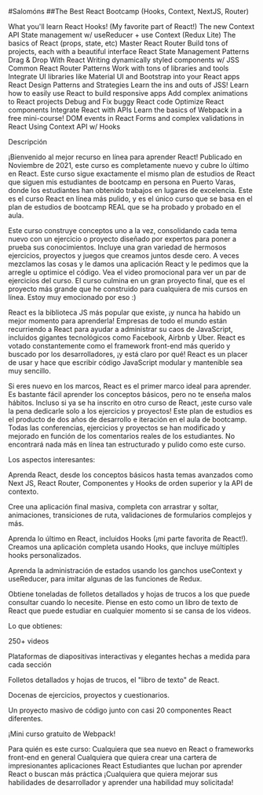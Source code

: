 #Salomóns
##The Best React Bootcamp (Hooks, Context, NextJS, Router)

What you'll learn
React Hooks! (My favorite part of React!)
The new Context API
State management w/ useReducer + use Context (Redux Lite)
The basics of React (props, state, etc)
Master React Router
Build tons of projects, each with a beautiful interface
React State Management Patterns
Drag & Drop With React
Writing dynamically styled components w/ JSS
Common React Router Patterns
Work with tons of libraries and tools
Integrate UI libraries like Material UI and Bootstrap into your React apps
React Design Patterns and Strategies
Learn the ins and outs of JSS!
Learn how to easily use React to build responsive apps
Add complex animations to React projects
Debug and Fix buggy React code
Optimize React components
Integrate React with APIs
Learn the basics of Webpack in a free mini-course!
DOM events in React
Forms and complex validations in React
Using Context API w/ Hooks


Descripción

¡Bienvenido al mejor recurso en línea para aprender React! Publicado en Noviembre de 2021, este curso es completamente nuevo y cubre lo último en React. Este curso sigue exactamente el mismo plan de estudios de React que siguen mis estudiantes de bootcamp en persona en Puerto Varas, donde los estudiantes han obtenido trabajos en lugares de excelencia. Este es el curso React en línea más pulido, y es el único curso que se basa en el plan de estudios de bootcamp REAL que se ha probado y probado en el aula.

Este curso construye conceptos uno a la vez, consolidando cada tema nuevo con un ejercicio o proyecto diseñado por expertos para poner a prueba sus conocimientos. Incluye una gran variedad de hermosos ejercicios, proyectos y juegos que creamos juntos desde cero. A veces mezclamos las cosas y le damos una aplicación React y le pedimos que la arregle u optimice el código. Vea el video promocional para ver un par de ejercicios del curso. El curso culmina en un gran proyecto final, que es el proyecto más grande que he construido para cualquiera de mis cursos en línea. Estoy muy emocionado por eso :)

React es la biblioteca JS más popular que existe, ¡y nunca ha habido un mejor momento para aprenderla! Empresas de todo el mundo están recurriendo a React para ayudar a administrar su caos de JavaScript, incluidos gigantes tecnológicos como Facebook, Airbnb y Uber. React es votado constantemente como el framework front-end más querido y buscado por los desarrolladores, ¡y está claro por qué! React es un placer de usar y hace que escribir código JavaScript modular y mantenible sea muy sencillo.

Si eres nuevo en los marcos, React es el primer marco ideal para aprender. Es bastante fácil aprender los conceptos básicos, pero no te enseña malos hábitos. Incluso si ya se ha inscrito en otro curso de React, ¡este curso vale la pena dedicarle solo a los ejercicios y proyectos! Este plan de estudios es el producto de dos años de desarrollo e iteración en el aula de bootcamp. Todas las conferencias, ejercicios y proyectos se han modificado y mejorado en función de los comentarios reales de los estudiantes. No encontrará nada más en línea tan estructurado y pulido como este curso.

Los aspectos interesantes:

Aprenda React, desde los conceptos básicos hasta temas avanzados como Next JS, React Router, Componentes y Hooks de orden superior y la API de contexto.

Cree una aplicación final masiva, completa con arrastrar y soltar, animaciones, transiciones de ruta, validaciones de formularios complejos y más.

Aprenda lo último en React, incluidos Hooks (¡mi parte favorita de React!). Creamos una aplicación completa usando Hooks, que incluye múltiples hooks personalizados.

Aprenda la administración de estados usando los ganchos useContext y useReducer, para imitar algunas de las funciones de Redux.

Obtiene toneladas de folletos detallados y hojas de trucos a los que puede consultar cuando lo necesite. Piense en esto como un libro de texto de React que puede estudiar en cualquier momento si se cansa de los videos.

Lo que obtienes:

250+ videos

Plataformas de diapositivas interactivas y elegantes hechas a medida para cada sección

Folletos detallados y hojas de trucos, el "libro de texto" de React.

Docenas de ejercicios, proyectos y cuestionarios.

Un proyecto masivo de código junto con casi 20 componentes React diferentes.

¡Mini curso gratuito de Webpack!

Para quién es este curso:
Cualquiera que sea nuevo en React o frameworks front-end en general
Cualquiera que quiera crear una cartera de impresionantes aplicaciones React
Estudiantes que luchan por aprender React o buscan más práctica
¡Cualquiera que quiera mejorar sus habilidades de desarrollador y aprender una habilidad muy solicitada!